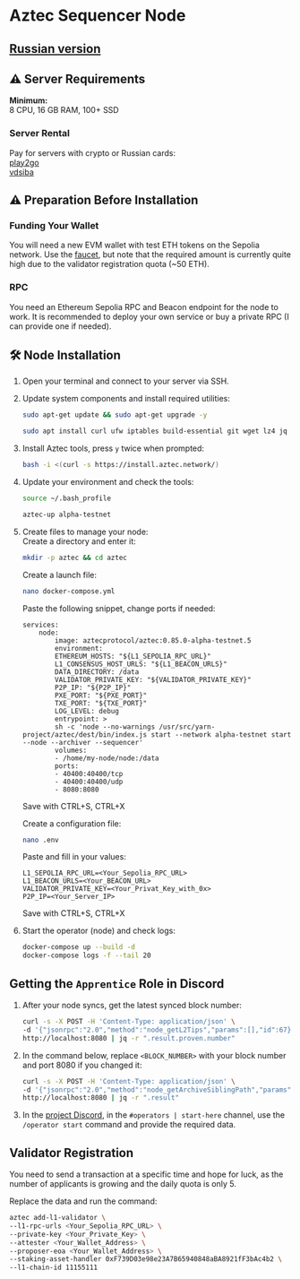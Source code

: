 # Aztec Sequencer Node

## [Russian version](readme.ru.md)

## ⚠️ Server Requirements

**Minimum:**  
8 CPU, 16 GB RAM, 100+ SSD

### Server Rental

Pay for servers with crypto or Russian cards:  
[play2go](https://play2go.cloud/?ref_id=q7Of8tsD3Ko)  
[vdsiba](https://www.vdsina.com/?partner=n974g9fq23)

## ⚠️ Preparation Before Installation

### Funding Your Wallet

You will need a new EVM wallet with test ETH tokens on the Sepolia network. Use the [faucet](https://sepolia-faucet.pk910.de/), but note that the required amount is currently quite high due to the validator registration quota (~50 ETH).

### RPC

You need an Ethereum Sepolia RPC and Beacon endpoint for the node to work. It is recommended to deploy your own service or buy a private RPC (I can provide one if needed).

## 🛠️ Node Installation

1. Open your terminal and connect to your server via SSH.
2. Update system components and install required utilities:

    ```bash
    sudo apt-get update && sudo apt-get upgrade -y
    ```

    ```bash
    sudo apt install curl ufw iptables build-essential git wget lz4 jq make gcc nano automake autoconf tmux htop nvme-cli libgbm1 pkg-config libssl-dev libleveldb-dev tar clang bsdmainutils ncdu unzip libleveldb-dev  -y
    ```

3. Install Aztec tools, press `y` twice when prompted:

    ```bash
    bash -i <(curl -s https://install.aztec.network/)
    ```

4. Update your environment and check the tools:

    ```bash
    source ~/.bash_profile
    ```
    ```bash
    aztec-up alpha-testnet
    ```

5. Create files to manage your node:  
    Create a directory and enter it:
    ```bash
    mkdir -p aztec && cd aztec
    ```
    Create a launch file:
    ```bash
    nano docker-compose.yml
    ```
    Paste the following snippet, change ports if needed:
    ```
    services:
        node:
            image: aztecprotocol/aztec:0.85.0-alpha-testnet.5
            environment:
            ETHEREUM_HOSTS: "${L1_SEPOLIA_RPC_URL}"
            L1_CONSENSUS_HOST_URLS: "${L1_BEACON_URLS}"
            DATA_DIRECTORY: /data
            VALIDATOR_PRIVATE_KEY: "${VALIDATOR_PRIVATE_KEY}"
            P2P_IP: "${P2P_IP}"
            PXE_PORT: "${PXE_PORT}"
            TXE_PORT: "${TXE_PORT}"
            LOG_LEVEL: debug
            entrypoint: >
            sh -c 'node --no-warnings /usr/src/yarn-project/aztec/dest/bin/index.js start --network alpha-testnet start --node --archiver --sequencer'
            volumes:
            - /home/my-node/node:/data
            ports:
            - 40400:40400/tcp
            - 40400:40400/udp
            - 8080:8080
    ```
    Save with CTRL+S, CTRL+X

    Create a configuration file:
    ```bash
    nano .env
    ```
    Paste and fill in your values:
    ```
    L1_SEPOLIA_RPC_URL=<Your_Sepolia_RPC_URL>
    L1_BEACON_URLS=<Your_BEACON_URL>
    VALIDATOR_PRIVATE_KEY=<Your_Privat_Key_with_0x>
    P2P_IP=<Your_Server_IP>
    ```
    Save with CTRL+S, CTRL+X

6. Start the operator (node) and check logs:

    ```bash
    docker-compose up --build -d
    docker-compose logs -f --tail 20
    ```

## Getting the `Apprentice` Role in Discord

1. After your node syncs, get the latest synced block number:

    ```bash
    curl -s -X POST -H 'Content-Type: application/json' \
    -d '{"jsonrpc":"2.0","method":"node_getL2Tips","params":[],"id":67}' \
    http://localhost:8080 | jq -r ".result.proven.number"
    ```

2. In the command below, replace `<BLOCK_NUMBER>` with your block number and port 8080 if you changed it:

    ```bash
    curl -s -X POST -H 'Content-Type: application/json' \
    -d '{"jsonrpc":"2.0","method":"node_getArchiveSiblingPath","params":["<BLOCK_NUMBER>","<BLOCK_NUMBER>"],"id":67}' \
    http://localhost:8080 | jq -r ".result"
    ```

3. In the [project Discord](https://discord.gg/aztec), in the `#operators | start-here` channel, use the `/operator start` command and provide the required data.

## Validator Registration

You need to send a transaction at a specific time and hope for luck, as the number of applicants is growing and the daily quota is only 5.

Replace the data and run the command:
```bash
aztec add-l1-validator \
--l1-rpc-urls <Your_Sepolia_RPC_URL> \
--private-key <Your_Private_Key> \
--attester <Your_Wallet_Address> \
--proposer-eoa <Your_Wallet_Address> \
--staking-asset-handler 0xF739D03e98e23A7B65940848aBA8921fF3bAc4b2 \
--l1-chain-id 11155111